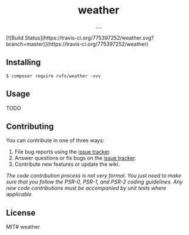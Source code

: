 <h1 align="center"> weather </h1>

<p align="center"> ....</p>
[![Build Status](https://travis-ci.org/775397252/weather.svg?branch=master)](https://travis-ci.org/775397252/weather)

## Installing

```shell
$ composer require rufo/weather -vvv
```

## Usage

TODO

## Contributing

You can contribute in one of three ways:

1. File bug reports using the [issue tracker](https://github.com/rufo/weather/issues).
2. Answer questions or fix bugs on the [issue tracker](https://github.com/rufo/weather/issues).
3. Contribute new features or update the wiki.

_The code contribution process is not very formal. You just need to make sure that you follow the PSR-0, PSR-1, and PSR-2 coding guidelines. Any new code contributions must be accompanied by unit tests where applicable._

## License

MIT# weather
